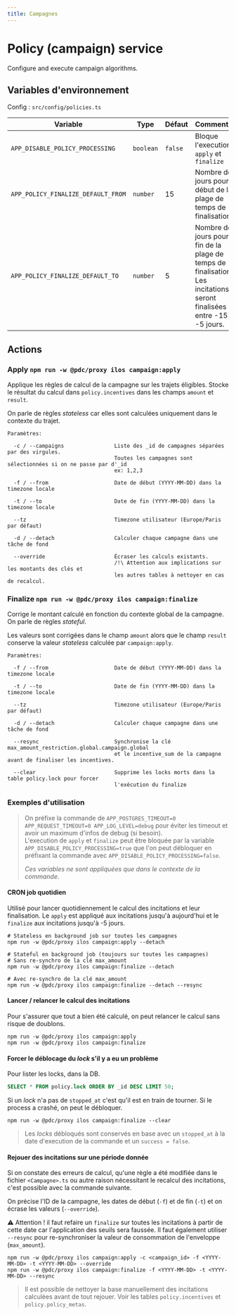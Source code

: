 ```yaml
---
title: Campagnes
---
```


# Policy (campaign) service

Configure and execute campaign algorithms.

## Variables d'environnement

Config : `src/config/policies.ts`

| Variable | Type | Défaut | Commentaire |
| --- | --- | --- | --- |
| `APP_DISABLE_POLICY_PROCESSING` | `boolean` | `false` | Bloque l'execution de `apply` et `finalize` |
| `APP_POLICY_FINALIZE_DEFAULT_FROM` | `number` | 15 | Nombre de jours pour le début de la plage de temps de finalisation. |
| `APP_POLICY_FINALIZE_DEFAULT_TO` | `number` | 5 | Nombre de jours pour la fin de la plage de temps de finalisation. Les incitations seront finalisées entre -15 et -5 jours. |

## Actions

### Apply `npm run -w @pdc/proxy ilos campaign:apply`

Applique les règles de calcul de la campagne sur les trajets éligibles. Stocke le résultat du calcul dans `policy.incentives` dans les champs `amount` et `result`.

On parle de règles _stateless_ car elles sont calculées uniquement dans le contexte du trajet.

```
Paramètres:

  -c / --campaigns                Liste des _id de campagnes séparées par des virgules.
                                  Toutes les campagnes sont sélectionnées si on ne passe par d'_id
                                  ex: 1,2,3

  -f / --from                     Date de début (YYYY-MM-DD) dans la timezone locale

  -t / --to                       Date de fin (YYYY-MM-DD) dans la timezone locale

  --tz                            Timezone utilisateur (Europe/Paris par défaut)

  -d / --detach                   Calculer chaque campagne dans une tâche de fond

  --override                      Écraser les calculs existants.
                                  /!\ Attention aux implications sur les montants des clés et
                                  les autres tables à nettoyer en cas de recalcul.
```

### Finalize `npm run -w @pdc/proxy ilos campaign:finalize`

Corrige le montant calculé en fonction du contexte global de la campagne. On parle de règles _stateful_.

Les valeurs sont corrigées dans le champ `amount` alors que le champ `result` conserve la valeur _stateless_ calculée par `campaign:apply`.

```
Paramètres:

  -f / --from                     Date de début (YYYY-MM-DD) dans la timezone locale

  -t / --to                       Date de fin (YYYY-MM-DD) dans la timezone locale

  --tz                            Timezone utilisateur (Europe/Paris par défaut)

  -d / --detach                   Calculer chaque campagne dans une tâche de fond

  --resync                        Synchronise la clé max_amount_restriction.global.campaign.global
                                  et le incentive_sum de la campagne avant de finaliser les incentives.

  --clear                         Supprime les locks morts dans la table policy.lock pour forcer
                                  l'exécution du finalize
```

### Exemples d'utilisation

> On préfixe la commande de `APP_POSTGRES_TIMEOUT=0 APP_REQUEST_TIMEOUT=0 APP_LOG_LEVEL=debug` pour éviter les timeout et avoir un maximum d'infos de debug (si besoin).  
> L'execution de `apply` et `finalize` peut être bloquée par la variable `APP_DISABLE_POLICY_PROCESSING=true` que l'on peut débloquer en préfixant la commande avec `APP_DISABLE_POLICY_PROCESSING=false`.
>
> _Ces variables ne sont appliquées que dans le contexte de la commande_.

#### CRON job quotidien

Utilisé pour lancer quotidiennement le calcul des incitations et leur finalisation. Le `apply` est appliqué aux incitations jusqu'à aujourd'hui et le `finalize` aux incitations jusqu'à -5 jours.

```shell
# Stateless en background job sur toutes les campagnes
npm run -w @pdc/proxy ilos campaign:apply --detach

# Stateful en background job (toujours sur toutes les campagnes)
# Sans re-synchro de la clé max_amount
npm run -w @pdc/proxy ilos campaign:finalize --detach

# Avec re-synchro de la clé max_amount
npm run -w @pdc/proxy ilos campaign:finalize --detach --resync
```

#### Lancer / relancer le calcul des incitations

Pour s'assurer que tout a bien été calculé, on peut relancer le calcul sans risque de doublons.

```shell
npm run -w @pdc/proxy ilos campaign:apply
npm run -w @pdc/proxy ilos campaign:finalize
```

#### Forcer le déblocage du _lock_ s'il y a eu un problème

Pour lister les locks, dans la DB.

```sql
SELECT * FROM policy.lock ORDER BY _id DESC LIMIT 50;
```

Si un _lock_ n'a pas de `stopped_at` c'est qu'il est en train de tourner. Si le process a crashé, on peut le débloquer.

```shell
npm run -w @pdc/proxy ilos campaign:finalize --clear
```

> Les _locks_ débloqués sont conservés en base avec un `stopped_at` à la date d'execution de la commande et un `success = false`.

#### Rejouer des incitations sur une période donnée

Si on constate des erreurs de calcul, qu'une règle a été modifiée dans le fichier `<Campagne>.ts` ou autre raison nécessitant le recalcul des incitations, c'est possible avec la commande suivante.

On précise l'ID de la campagne, les dates de début (`-f`) et de fin (`-t`) et on écrase les valeurs (`--override`).

:warning: Attention ! il faut refaire un `finalize` sur toutes les incitations à partir de cette date car l'application des seuils sera faussée. Il faut également utiliser `--resync` pour re-synchroniser la valeur de consommation de l'enveloppe (`max_amount`).

```shell
npm run -w @pdc/proxy ilos campaign:apply -c <campaign_id> -f <YYYY-MM-DD> -t <YYYY-MM-DD> --override
npm run -w @pdc/proxy ilos campaign:finalize -f <YYYY-MM-DD> -t <YYYY-MM-DD> --resync
```

> Il est possible de nettoyer la base manuellement des incitations calculées avant de tout rejouer. Voir les tables `policy.incentives` et `policy.policy_metas`.
